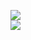 [![](https://img.shields.io/badge/Made%20With-Github%20Spray-lightgrey.svg?style=for-the-badge&logo=github)](https://github.com/Annihil/github-spray#2315)  
[![](https://i.imgur.com/2DrTn0Z.gif)](https://github.com/Annihil/github-spray)